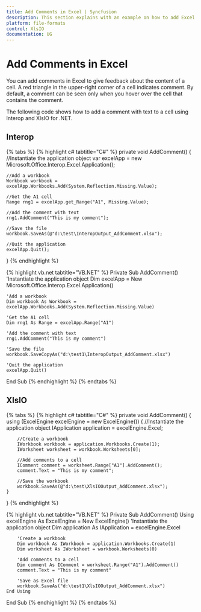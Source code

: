 ```yaml
---
title: Add Comments in Excel | Syncfusion
description: This section explains with an example on how to add Excel comments programmatically using Interop and XlsIO.
platform: file-formats
control: XlsIO
documentation: UG
---
```


# Add Comments in Excel

You can add comments in Excel to give feedback about the content of a cell. A red triangle in the upper-right corner of a cell indicates comment. By default, a comment can be seen only when you hover over the cell that contains the comment.

The following code shows how to add a comment with text to a cell using Interop and XlsIO for .NET.

## Interop

{% tabs %}
{% highlight c# tabtitle="C#" %}
private void AddComment()
{
    //Instantiate the application object
    var excelApp = new Microsoft.Office.Interop.Excel.Application();

    //Add a workbook
    Workbook workbook = excelApp.Workbooks.Add(System.Reflection.Missing.Value);

    //Get the A1 cell
    Range rng1 = excelApp.get_Range("A1", Missing.Value);

    //Add the comment with text
    rng1.AddComment("This is my comment");

    //Save the file
    workbook.SaveAs(@"d:\test\InteropOutput_AddComment.xlsx");

    //Quit the application
    excelApp.Quit();
}
{% endhighlight %}

{% highlight vb.net tabtitle="VB.NET" %}
Private Sub AddComment()
    'Instantiate the application object
    Dim excelApp = New Microsoft.Office.Interop.Excel.Application()

    'Add a workbook
    Dim workbook As Workbook = excelApp.Workbooks.Add(System.Reflection.Missing.Value)

    'Get the A1 cell
    Dim rng1 As Range = excelApp.Range("A1")

    'Add the comment with text
    rng1.AddComment("This is my comment")

    'Save the file
    workbook.SaveCopyAs("d:\test1\InteropOutput_AddComment.xlsx")

    'Quit the application
    excelApp.Quit()
End Sub
{% endhighlight %}
{% endtabs %}

## XlsIO

{% tabs %}
{% highlight c# tabtitle="C#" %}
private void AddComment()
{
    using (ExcelEngine excelEngine = new ExcelEngine())
    {
        //Instantiate the application object
        IApplication application = excelEngine.Excel;

        //Create a workbook
        IWorkbook workbook = application.Workbooks.Create(1);
        IWorksheet worksheet = workbook.Worksheets[0];

        //Add comments to a cell
        IComment comment = worksheet.Range["A1"].AddComment();
        comment.Text = "This is my comment";

        //Save the workbook
        workbook.SaveAs(@"d:\test\XlsIOOutput_AddComment.xlsx");
    }
}
{% endhighlight %}

{% highlight vb.net tabtitle="VB.NET" %}
Private Sub AddComment()
    Using excelEngine As ExcelEngine = New ExcelEngine()
        'Instantiate the application object
        Dim application As IApplication = excelEngine.Excel

        'Create a workbook
        Dim workbook As IWorkbook = application.Workbooks.Create(1)
        Dim worksheet As IWorksheet = workbook.Worksheets(0)

        'Add comments to a cell
        Dim comment As IComment = worksheet.Range("A1").AddComment()
        comment.Text = "This is my comment"

        'Save as Excel file
        workbook.SaveAs("d:\test1\XlsIOOutput_AddComment.xlsx")
    End Using
End Sub
{% endhighlight %}
{% endtabs %}
